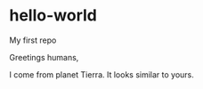 # hello-world
My first repo

Greetings humans,

I come from planet Tierra. It looks similar to yours.
